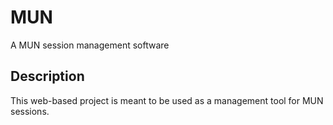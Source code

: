 # MUN
A MUN session management software
## Description ##
This web-based project is meant to be used as a management tool for MUN sessions.
